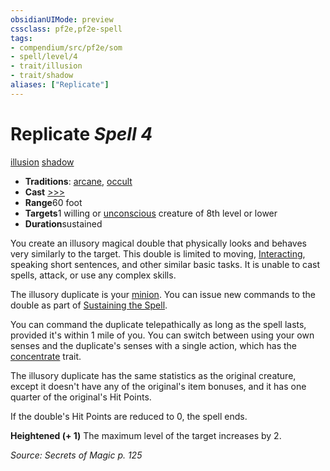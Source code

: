 ```yaml
---
obsidianUIMode: preview
cssclass: pf2e,pf2e-spell
tags:
- compendium/src/pf2e/som
- spell/level/4
- trait/illusion
- trait/shadow
aliases: ["Replicate"]
---
```

# Replicate *Spell 4*   
[illusion](../../rules/traits/illusion.md)  [shadow](../../rules/traits/shadow.md)  

- **Traditions**: [arcane](../../rules/traits/arcane.md), [occult](../../rules/traits/occult.md)
- **Cast** [>>>](../../rules/core-rulebook/chapter-9-playing-the-game.md#Actions "Three-Action") 
- **Range**60 foot
- **Targets**1 willing or [unconscious](../../rules/conditions.md#Unconscious) creature of 8th level or lower
- **Duration**sustained

You create an illusory magical double that physically looks and behaves very similarly to the target. This double is limited to moving, [Interacting](../../rules/actions/interact.md), speaking short sentences, and other similar basic tasks. It is unable to cast spells, attack, or use any complex skills.

The illusory duplicate is your [minion](../../rules/traits/minion.md). You can issue new commands to the double as part of [Sustaining the Spell](../../rules/actions/sustain-a-spell.md).

You can command the duplicate telepathically as long as the spell lasts, provided it's within 1 mile of you. You can switch between using your own senses and the duplicate's senses with a single action, which has the [concentrate](../../rules/traits/concentrate.md) trait.

The illusory duplicate has the same statistics as the original creature, except it doesn't have any of the original's item bonuses, and it has one quarter of the original's Hit Points.

If the double's Hit Points are reduced to 0, the spell ends.

**Heightened (+ 1)** The maximum level of the target increases by 2.

*Source: Secrets of Magic p. 125*